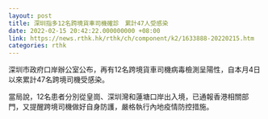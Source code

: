 ```yaml
---
layout: post
title: 深圳指多12名跨境貨車司機確診　累計47人受感染
date: 2022-02-15 20:42:22.000000000 +08:00
link: https://news.rthk.hk/rthk/ch/component/k2/1633888-20220215.htm
categories: rthk
---
```


深圳市政府口岸辦公室公布，再有12名跨境貨車司機病毒檢測呈陽性，自本月4日以來累計47名跨境司機受感染。

當局說，12名患者分別從皇崗、深圳灣和蓮塘口岸出入境，已通報香港相關部門，又提醒跨境司機做好自身防護，嚴格執行內地疫情防控措施。
